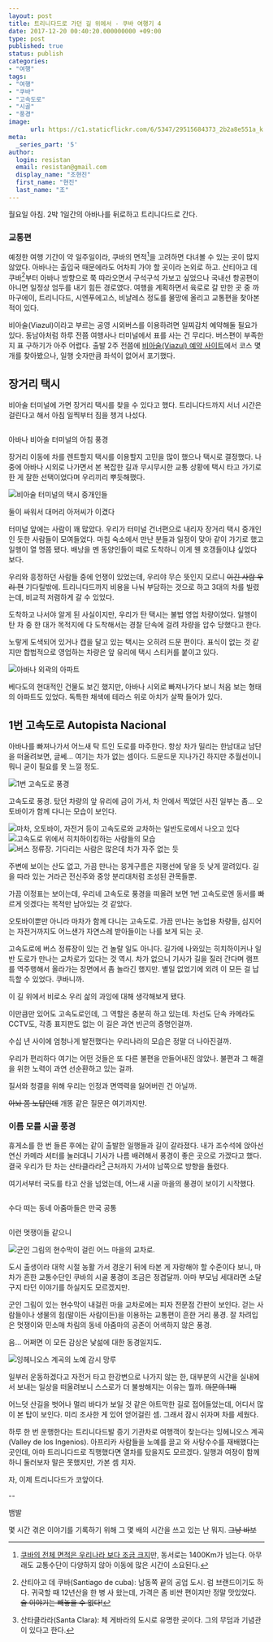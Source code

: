 ```yaml
---
layout: post
title: 트리니다드로 가던 길 위에서 - 쿠바 여행기 4
date: 2017-12-20 00:40:20.000000000 +09:00
type: post
published: true
status: publish
categories:
- "여행"
tags:
- "여행"
- "쿠바"
- "고속도로"
- "시골"
- "풍경"
image:
      url: https://c1.staticflickr.com/6/5347/29515684373_2b2a8e551a_k.jpg
meta:
  _series_part: '5'
author:
  login: resistan
  email: resistan@gmail.com
  display_name: "조현진"
  first_name: "현진"
  last_name: "조"
---
```


월요일 아침. 2박 1일간의 아바나를 뒤로하고 트리니다드로 간다.

### 교통편

예정한 여행 기간이 약 일주일이라, 쿠바의 면적[^1]을 고려하면 다녀볼 수 있는 곳이 많지 않았다. 아바나는 출입국 때문에라도 어차피 가야 할 곳이라 논외로 하고. 산티아고 데 쿠바[^2]부터 아바나 방향으로 쭉 따라오면서 구석구석 가보고 싶었으나 국내선 항공편이 아니면 일정상 엄두를 내기 힘든 경로였다. 여행을 계획하면서 육로로 갈 만한 곳 중 까마구에이, 트리니다드, 시엔푸에고스, 비냘레스 정도를 물망에 올리고 교통편을 찾아본 적이 있다.

비아술(Viazul)이라고 부르는 공영 시외버스를 이용하려면 일찌감치 예약해둘 필요가 있다. 동남아처럼 하루 전쯤 여행사나 터미널에서 표를 사는 건 무리다. 버스편이 부족한지 표 구하기가 아주 어렵다. 출발 2주 전쯤에 <a href="http://www.viazul.com/" target="_blank" title="새창">비아술(Viazul) 예약 사이트</a>에서 코스 몇 개를 찾아봤으나, 일행 숫자만큼 좌석이 없어서 포기했다.

## 장거리 택시

비아술 터미널에 가면 장거리 택시를 찾을 수 있다고 했다. 트리니다드까지 서너 시간은 걸린다고 해서 아침 일찍부터 짐을 챙겨 나섰다.

<div class="imageCaption alignCenter">
	<img src="https://lh3.googleusercontent.com/qE_fHIihvNwd8uw5ioqqCStcnT0DZfwDOcIOSaqSLxeuk4a7fdaqZqI-RQM50xO6FaOkHTRckI0noUdBDTSC-hZM0wXrFo5Oqy04T7kC97P8_jSp4qGbj6RFbayfjoTWHdVbr_mKOma-NRNaZ5eyXE9_YesJNRaU4eJjShDkBASDXbuqaM6U7Pqpcc41XxAkLZJraBuNcMJrUrdanwMuWJOiAtmB3nPab7qREQnEAY9Yxel4d27m0_Fl7c6pPZVZkxjE8fr6MtkJC3DUcC7kylCZXcIXbveWiwZS5fr2UHV_-qEiIskTWPL7NDiqQsWRL5YN0fb6zEdDo6TmTSwsezf28-Yp5-NgosPbVSp_26HVJPOB1ngDekm-R0U6k5MuWyXexDuHNWGUGDyygP3AJddWcYFJt46JjCRF8ckJiQsRARcSE5O90nDnR5Cbu2NCtgYvUWdasMYzajx58_k8KvPCNAUCIRe8lgnXYkD68uyZAInfdnMeKQnpcH8typ8cs2D-v32j_eFKOrRoEz8mANOLnpruRfEyqmkj-eQ5i2vUiuB2vzYGn6y51MprHnIbJ708k9UBGNsJFRpdDfl2SIW9iEPJVr3UAoLRhs1XT74=w1575-h1052-no" alt="">
	<p>아바나 비아술 터미널의 아침 풍경</p>
</div>

장거리 이동에 차를 렌트할지 택시를 이용할지 고민을 많이 했으나 택시로 결정했다. 나중에 아바나 시외로 나가면서 본 복잡한 길과 무시무시한 교통 상황에 택시 타고 가기로 한 게 잘한 선택이었다며 우리끼리 뿌듯해했다.

<div class="imageCaption boxed alignRight">
	<img src="https://lh3.googleusercontent.com/RSS5pxuxbcRkt7yFtdT4Er8oS3oisNn4eKC625BxFsZwrJk9bRKWBbAdKFTx_dlHX1zNMH5jzxAjkHhwPUn8aiD4CyBSiZ1qo3yQi7nVFJQRw3S4Kjqgb7SRgF-fceJ9hN1oKPWEAFz5I6kNd9J1diTCx71DR5lpd2Yt8aFrBYa7Z0cUxorhbcxdRNTnB1CnSkUq8c4MWN5e1KUZxr_RJ_8sapn4wtim2h50eUL_1y-umA-9ywXWJm8Y4SfRyI3ENniarv2wOd-JE-udFkOHMANDKfcfkFT3Pszk3KMJhHIccmuexvZjJ7psah9FcBEeAZqxnrspXkFFAI0LxDFo-HiWOjrrGbokagsNZYGZBPbfkX_SCHsSeW4YPhBh9nJZDqYJ6qDU7QkWTgxJj_o1zLyunDnHPg51A1-EGM5CPL32qPuFfYgvag57KeKIKK9WzAxeHE_DcDYgcAV0SGms3er2GYqrqNTBfvdsk8zlTNsTtJFnTVTfgq3T7ZyHQVRyzy--UXU6NyPcsn6aAHzxdcjn_G8VAzErMSKmB7UQrxf8I576IRro8BFMVms7UJ67g5ynlS2AEoAseZJVKwuvR72pnA1jYq_q69cLJeRfRa4=w789-h1052-no" alt="비아술 터미널의 택시 중개인들">
	<p>둘이 싸워서 대머리 아저씨가 이겼다</p>
</div>

터미널 앞에는 사람이 꽤 많았다. 우리가 터미널 건너편으로 내리자 장거리 택시 중개인인 듯한 사람들이 모여들었다. 마침 숙소에서 만난 분들과 일정이 맞아 같이 가기로 했고 일행이 열 명쯤 됐다. 배낭을 멘 동양인들이 떼로 도착하니 이게 웬 호갱들이냐 싶었다 보다.

우리와 흥정하던 사람들 중에 언쟁이 있었는데, 우리야 무슨 뜻인지 모르니 ~~이긴 사람 우리 편~~ 기다릴밖에. 트리니다드까지 비용을 나눠 부담하는 것으로 하고 3대의 차를 빌렸는데, 비교적 저렴하게 갈 수 있었다.

도착하고 나서야 알게 된 사실이지만, 우리가 탄 택시는 불법 영업 차량이었다. 일행이 탄 차 중 한 대가 목적지에 다 도착해서는 경찰 단속에 걸려 차량을 압수 당했다고 한다.

노랗게 도색되어 있거나 캡을 달고 있는 택시는 오히려 드문 편이다. 표식이 없는 것 같지만  합법적으로 영업하는 차량은 앞 유리에 택시 스티커를 붙이고 있다.

<div class="imageCaption">
	<img src="https://lh3.googleusercontent.com/4_dfztYwZGGzNyZWW8WL-jBhbiOS-cEa2QBpQXAZ_ChhuD0unKZTOcbXw9Z69HT2Lw7hiu4PEOyAet1wufcssnrXhuHetZkawRZIbRCW3Rj-pDGlore9Hc0VlTDiyCe61d0pMGusH5GOSqeDbCuo5h-sqo-kV4jfXXlHkZE_gixdafYxoRzbQWydGXmtGQPpjLDBwpaQE6KH3wYflit3i5yhnkMYLqycCbFVI9SobORyUoXBJkHQ6QzGMFAgpvdwlAma-nsoRZ9XcjUK8Hb7omkS4Sl3vRv-ToRYhu3BMGnn0jG_oYS4vjsX6lrc2N4zLjIgbcyfPXxzE5zUtwge4zV0D6dLd3BeqNHE6hOI8qJ4WNK_mszmRrBUQTUnTZ0MMH4xuIPI_Ng9EdLxxwEssaJtosJZ0JdJkmGbfXak-J3GPXVpg5TJ2hcw41aHzosi_-hJ39CUAFA7kj6ws-ZQduQqlBaoJuR4LcElvfRv_CKdYzVEn1-_4QMwFdbOSU9ecpd6iYa8EcjFRajipn4wmyLaysRVrvZehUI3znJF5Fvyzh0Cf3UMQPH9Sdm60Dg0_sQMQrZVnmqN5sjAZ59X90LGXL7AOTE3XB6Qm19qBHo=w1621-h848-no" alt="아바나 외곽의 아파트">
	<p>베다도의 현대적인 건물도 보긴 했지만, 아바나 시외로 빠져나가다 보니 처음 보는 형태의 아파트도 있었다. 독특한 채색에 테라스 위로 아치가 살짝 들어가 있다.</p>
</div>

## 1번 고속도로 Autopista Nacional

아바나를 빠져나가서 어느새 탁 트인 도로를 마주한다. 항상 차가 밀리는 한남대교 남단을 떠올려보면, 글쎄... 여기는 차가 없는 셈이다. 드문드문 지나가긴 하지만 추월선이니 뭐니 굳이 필요를 못 느낄 정도.

<div class="imageCaption">
	<img src="https://lh3.googleusercontent.com/8iYQ9ZO5zDCmkFbwGGBR8QMZzQOFTmAzGa3tKV2oEf5NFBjFWEnC7LOo7EzEsKVMFui5jub9JmB7bxBOqKzSqrAUr6z_vqopD1GbeQ8PVJaj_-TOLC6zkOSAe8ythl_2ZgqhBoQyiLgopHOM2ZDa9xU92Xfz4wyMKmfhhnxUry1vDBjdIrROWpwrzh54YHs03dtCZZgff0OZsN97qxK5HH10KMmYVv6bWgXavZjLwIsN27ZrPZA-LCriVxKDW55UA-KGodiIO-r-aIFY9RXRhzG-yTS-wAxgQVk1nGtgSsjaLmPt_IYXBPzBec7euLK7hGUjBDJe59o_ee-p0So842XLKgNZ1ioy2iNw50Pauz3MBik11JIuNPlUzcXUWxoRbOlIZ0_UqOmLWQIW_Zm-5WViHYdFlKbJFNUSDq9RY8cTg9jPuUScngRngjZuQ46gL-T0RBtNWF3oyFuv9OZpx5XrHcYOp5m5TjRYOKFxCToc1GqCa0yZzcJsAMhSJtwip2BHV4-TG32pAZgYdklrGoVqyqLPlah1IwIQdA7rz9m8cDne18tKMACtnDPj9OlSJEFcaauOvcVXdydfqxB8478sESUvApcg4rqdjmnf3kY=w1621-h966-no" alt="1번 고속도로 풍경">
	<p>고속도로 풍경. 탔던 차량의 앞 유리에 금이 가서, 차 안에서 찍었던 사진 일부는 좀... 오토바이가 함께 다니는 모습이 보인다.</p>
</div>

<div class="boxed alignLeft">
	<img src="https://lh3.googleusercontent.com/MuE_-KLyp_4aqOOIJZ6KCE14ZhaMh0whiLoWAv4eGNBaUKyW1exh2nZ28cCbNIOOgkjzPp1BKiM6M5BmJvZEVeXElWkmEn64YvyivwJnfJEdz5mHEkC4bkfUtASwS4tLWw7GJvTxg4AHwGZg9vGdRjDeiZA7chES284EWfgwcfxJqnPZJvQyIAdJMzQGE4c-_Bj8tz-rfIX2Bpr5Mjjhhe5eW6TECLBym9S5KynpX4QSLpMmp2OQsHbZkiKSrVAciKawQxyVyc2e0eqzqXro2Z2W8R6MjZGVPZIPX7vy2zEmW6XGy0oudvE6SpBjbQ5pOhoEm2Xe09pKAye8wF8ArYzcHgCbbRybO0F4DCLuvErmJ37RFlf4l7nBOLXTaWa2K__u2WZdliT12ycyRg0rrgGzpCcoAC8MVJZjmgriMXtaGR9QMmSyddLTehRG6QmPIaYf19Np7S-iptzGhHjIcmV5Sf5tmfEyfrUYWe81TrpgHS6OvIn9vQd9KVVRE57vjk91qcJgp6uihpUbdGEMSgZCxVx0vVEcgykcoL0cH0dDp_us0FWCgKOyctD9ryXmId0QmmcyhOXyON6WdFcPEPhL6x5-kOFFvm7eTLNTABA=w1621-h912-no" alt="마차, 오토바이, 자전거 등이 고속도로와 교차하는 일반도로에서 나오고 있다">
	<img src="https://lh3.googleusercontent.com/YeVPG_al__eurc5dJv47cKT9E6T5IYMZPqUrwQQMVTx3hK85OtVe2NpshRTmtV5_gV4HBYdJJByO3MX6Gc5eitv1yufXj6Odt3I_86-cfwGU7kMk1sQxpWv4-IG5Q3VeUBG3aODf28Khm6QT2gcRcFpuh7UHBBATBEj-rmzHOZX2PQyfBFtywaAtz7WDQlNEFblpybpC24tb-dMy9GbQoyQuAJFGyfIlvx_Oto6vH30xhpszb2W0RjjduQpRFaZir4N93y2QJZTnIXfOBTOKlVciOBliR7Ewf4yh_TCZgIpnc5S9FL__7bkHGcXPBqGf_gVKvdcUUWf7TIqG3BM7TtyQWox5mZHf5Tda49AS3P_BUDgRm8jJc-hzQTTrAscE9FukMzeXZXdRxhirxgwaSMrrpAro_N7JIjdl6247HYNy7zpExfODyybQTjLSzaMvxsEguxvBfmdsDO2-z1-WPGpHY6mZBBQ4VkWJX3fcaoM5pBIBRZLgmHyfp-jtVdR0fx2WWzK5HRRBN91W3i6Rgr8vNmCOxO-2FRo3mC9iblD8hgd0kRRLH5MKyp7ATRxk44GMy9ELjKbnTKUYfB7CluBkyxZip6gSbYB8VviH51A=w1575-h1052-no" alt="고속도로 위에서 히치하이킹하는 사람들의 모습">
	<img src="https://lh3.googleusercontent.com/u95qSNUC0IO9y8aHM14dIxoz3KRixg4_CB-QX-yERZYAYz90ZrYtp6jBeYitDYl5F-o4f_GFe_x_jTbNUyrf07KoFL2UV2mrCPhH2pZWjRVUu8tWj9oct12QdNhKkWA4Mbh2qbQ8vcntmyxlGcj2dea-9aFR2IuvpCKiZwFHE5oGvOdMmwOPu0ASLalu_F_UxhLgNgTuyYO9mhYWtjo9FIcNOstTq5jNWmPO5lWdAFwugPClIVsLKClnrCdfuqvHqF5uBdlBAA5b5AYfozP7mJJdOcjo8VkybJSZte8sekf4uwo5iKsh0Bw8XVoq11rgCORdwa7M4dxr0BqT6ApPCzglMniqX8X2oiVo-UuUWLKtSGyY9lKOHfOGfMD0etF1HW-OnV5JTaSzD_i0L89hwrOeQH4JsjEYFfA7xEzrnMSLDxa1ZJ1Mf_C1K6M87W0xoLjEtjJI7jq17Y2RChfd5-9OcJFW79vOEl6j3Daa1LICkguv0FMVrYyXv1nH4j-A20VLrVQ-90MW7bvwEaDjexAyYNPEqacpYjziUL428Hi-yYtdfs7ANqfH9xhNN7Bt4aSokIG4oinzJlQp1DFKM94KA5o19NzfUKJakEai0UI=w1574-h1052-no" alt="버스 정류장. 기다리는 사람은 많은데 차가 자주 없는 듯">
</div>

주변에 보이는 산도 없고, 가끔 만나는 뭉게구름은 지평선에 닿을 듯 낮게 깔려있다. 길을 따라 있는 거라곤 전신주와 중앙 분리대처럼 조성된 관목들뿐.

가끔 이정표는 보이는데, 우리네 고속도로 풍경을 떠올려 보면 1번 고속도로엔 동서를 빠르게 잇겠다는 목적만 남아있는 것 같았다.

오토바이뿐만 아니라 마차가 함께 다니는 고속도로. 가끔 만나는 농업용 차량들, 심지어는 자전거까지도 어느샌가 자연스레 받아들이는 나를 보게 되는 곳.

고속도로에 버스 정류장이 있는 건 놀랄 일도 아니다. 길가에 나와있는 히치하이커나 일반 도로가 만나는 교차로가 있다는 것 역시. 차가 없으니 기사가 길을 질러 간다며 램프를 역주행해서 올라가는 장면에서 좀 놀라긴 했지만. 별일 없었기에 외려 이 모든 걸 납득할 수 있었다. 쿠바니까.

이 길 위에서 비로소 우리 삶의 과잉에 대해 생각해보게 됐다.

이만큼만 있어도 고속도로인데, 그 역할은 충분히 하고 있는데. 차선도 단속 카메라도 CCTV도, 각종 표지판도 없는 이 길은 과연 빈곤의 증명인걸까.

수십 년 사이에 엄청나게 발전했다는 우리나라의 모습은 정말 더 나아진걸까.

우리가 편리하다 여기는 어떤 것들은 또 다른 불편을 만들어내진 않았나. 불편과 그 해결을 위한 노력이 과연 선순환하고 있는 걸까.

질서와 청결을 위해 우리는 인정과 면역력을 잃어버린 건 아닐까.

~~아놔 쫌 노답인데~~ 개똥 같은 질문은 여기까지만.

### 이름 모를 시골 풍경

휴게소를 한 번 들른 후에는 같이 출발한 일행들과 길이 갈라졌다. 내가 조수석에 앉아선 연신 카메라 셔터를 눌러대니 기사가 나름 배려해서 풍경이 좋은 곳으로 가겠다고 했다. 결국 우리가 탄 차는 산타클라라[^3] 근처까지 가서야 남쪽으로 방향을 돌렸다.

여기서부터 국도를 타고 산을 넘었는데, 어느새 시골 마을의 풍경이 보이기 시작했다.

<div class="boxed alignLeft imageCaption">
	<img src="https://lh3.googleusercontent.com/vp88IFQRym4KwfMTJ_AmaiY1fhnvWe-IVBg0oIdYGlwbyEn2YgwmkfESGnXAFNYgMpHBvPTd0iL-GrLyL34iw-aW8p40j9v2aLKG4A5ogzHmwJ-BeWphbI7-MEOddoQNLDf_nKBW95J2sF8a-eGhDgsdZCrR6kDytTBEfLBtPRhRAvnZUchh_v_pxWysgVZg2xc4L0h9glkoz13CR42elVON8TrbfMr4XQ5fvatedxt8iWdtBEbyEwVf_IWn_axkI2IEbW7lwQrLrRckHWiXoSQ3tSt8nzjKCGcSWY3Ri9dJaSyUs5JR2PZqUlVGKy_KBKvB5Zl1PouRWFnrF3iWI_l8DKMWzYrSUNqjqmlVGVqWoebye5P49KjqBIm7ZOds_Fmr3RuITNAcaySyHqb8oWgwN7Z2aWN6wAVNQy0BkEEcTlfJWQ3Mcyr1juVZFlCHIWa1PdwMFn5IWLaj5W7jWzKXUc8JiSLzREzbACrZZjEPkS97NrSunpcdIwdvNK4s7aJMp_qx74TjjKL3vxyM_eYc5AwqknB3c-Aojgk8lEabWUCOt_5lkgW1dlqdx5bg7NWKhCf01zaH63ZS9-96bVFzDwojyaUHD5N9JQOR=w1621-h912-no" alt="">
	<p>수다 떠는 동네 아줌마들은 만국 공통</p>
	<img src="https://lh3.googleusercontent.com/5Nz4a1l7dCu37zrjRUgsVKxoP1FNVUZufmS1VezhszaPHxfYW8OjXtT9bav3UtRLDJCDkmYDR6Q9PUFauSYwaYLWKqW89a46kdz4H6jHAa--lpjcBYFbAlMts5U1ycIx6a2sSuRdf1rTjpCw6n6eAq3P86yXnAgsi-Jvii5FbmPmywBXf69LzaCJPjxo1IGgIfIohAgy3Y9-gUuYqVfnqxnBxHRhBprv_td_0HEku6RVNc4QEaAgJl499gRbBh_jammLY8GDpqjCZUnxPWYtBN6Win5yLpvjNZIPTLlqsewO0kKO57RnfuR3cxdu-4y_rGvfH_GHgPP9hOHGZMKms6n3cBu7Rsi8lGMH16_RyGh5IV0YCkQ50SgP0LVCUKJhef36qTUK99RGUjoXiiMsS4u2oDVfhtNVlxDWdKrk1pB9fGr9wRXXL3SdwJtPWszMAcW7LLZZhtq9DSZh1meeamTBbB0lNLfzkq3fCjXF6-VGRZ5eEswtCkRZBqHnzrE2pRPNQ8v8PXuaR5TeQmC5qf9dV1Y1FhzJmHWUAidZGVkT4w7WQFNIKGbWPHyCIOdEqofSgW6UFdSNlQY9SpgJOpvHMBN4av8mNNL5svnQ=s1052-no" alt="">
	<p>이런 멋쟁이들 같으니</p>
</div>
<div class="boxed alignRight">
	<img src="https://c1.staticflickr.com/8/7557/29541703093_4122e5d087_k.jpg" alt="군인 그림의 현수막이 걸린 어느 마을의 교차로.">
	<img src="https://c1.staticflickr.com/6/5581/30109536176_27f26e7e2c_k.jpg" alt="">
	<img src="https://lh3.googleusercontent.com/cBcOdRyE1oj6HrQwJQe7d0FEfC_hySip7hijt9ehAhLoXWYxicc743lJHAi0-_R2R3XP7QOfRzkGenkQeXn6lvmf2wr9u4RhPpnGBAfK9MjpXeGLXknjSRw4g3NLNwLzVcS7eQ_wG5k05K0TG--AGoDqNuzovpxy8CXh3sOTPgxSDB9gaDwpGQ6qXXlsAptFgWgPsIOSQdkjE1PllioKzSAdplzrcDPseSw-ige50ytzSZKpSG5N1DnV9_wo4gf3D4rtoOSQSk9X0sn9Wtd6O5nzJDmrXbvAalqbpkgVN7zR7bMwrME3eYRZ44aYWh4cq-UmN9Hb1x1idRNcwB82bdVpR0cF9UGHu6BV1wx_lGbwSr8Z9fJXRgLq9FwhycNwOUUle81omitFhh2fzVA-YpSQY5HMeWXPQ2mK6WO0ceomqxIfhQyhxXdfX7qc7Q-7JkSB8WwF52qcgunoZrjH7gH0_-ANf6LuQHWId8YJslbvCjk4c1bTB5vNhMxIX4SvInfeu5-XPbiJMPKr8oWzttthlGTVwxkxEnLSalsRCfK1IDVyKu65DIJ9wfp9It373eA-_6t32Qu-xtTf8plbqZxb_EMouAOKR_TfqtBD=w1173-h1052-no" alt="">
</div>

도시 출생이라 대학 시절 농활 가서 경운기 뒤에 타본 게 자랑해야 할 수준이다 보니, 마차가 흔한 교통수단인 쿠바의 시골 풍경이 조금은 정겹달까. 아마 부모님 세대라면 소달구지 타던 이야기를 하실지도 모르겠지만.

군인 그림이 있는 현수막이 내걸린 마을 교차로에는 피자 전문점 간판이 보인다. 걷는 사람들이나 생물의 힘(말이든 사람이든)을 이용하는 교통편이 흔한 거리 풍경. 잘 차려입은 멋쟁이와 민소매 차림의 동네 아줌마의 공존이 어색하지 않은 풍경.

음... 어쩌면 이 모든 감상은 낯섦에 대한 동경일지도.

<div class="boxed alignRight">
	<img src="https://c1.staticflickr.com/6/5151/29848887020_f201a581cf_k.jpg" alt="잉헤니오스 계곡의 노예 감시 망루">
</div>

일부러 운동하겠다고 자전거 타고 한강변으로 나가지 않는 한, 대부분의 시간을 실내에서 보내는 일상을 떠올려보니 스스로가 더 불쌍해지는 이유는 뭘까. ~~의문의 1패~~

어느덧 산길을 벗어나 멀리 바다가 보일 것 같은 야트막한 길로 접어들었는데, 어디서 많이 본 탑이 보인다. 미리 조사한 게 있어 얻어걸린 셈. 그래서 잠시 쉬자며 차를 세웠다.

하루 한 번 운행한다는 트리니다드발 증기 기관차로 여행객이 찾는다는 잉헤니오스 계곡(Valley de los Ingenios). 아프리카 사람들을 노예를 끌고 와 사탕수수를 재배했다는 곳인데, 아마 트리니다드로 직행했다면 열차를 탔을지도 모르겠다. 일행과 여정이 함께 하니 둘러보자 말은 못했지만, 가본 셈 치자.

자, 이제 트리니다드가 코앞이다.

--

뱀발

몇 시간 겪은 이야기를 기록하기 위해 그 몇 배의 시간을 쓰고 있는 난 뭐지. ~~그냥 바보~~


[^1]: <a href="https://ko.wikipedia.org/wiki/%EC%BF%A0%EB%B0%94#%EC%A7%80%EB%A6%AC" target="_blank" title="새창">쿠바의 전체 면적은 우리나라 보다 조금 크지</a>만, 동서로는 1400Km가 넘는다. 아무래도 교통수단이 다양하지 않아 이동에 많은 시간이 소요된다.

[^2]: 산티아고 데 쿠바(Santiago de cuba): 남동쪽 끝의 공업 도시. 럼 브랜드이기도 하다. 귀국할 때 12년산을 한 병 사 왔는데, 가격은 좀 비싼 편이지만 정말 맛있었다. ~~술 이야기는 빼놓을 수 없다!~~

[^3]: 산타클라라(Santa Clara): 체 게바라의 도시로 유명한 곳이다. 그의 무덤과 기념관이 있다고 한다.